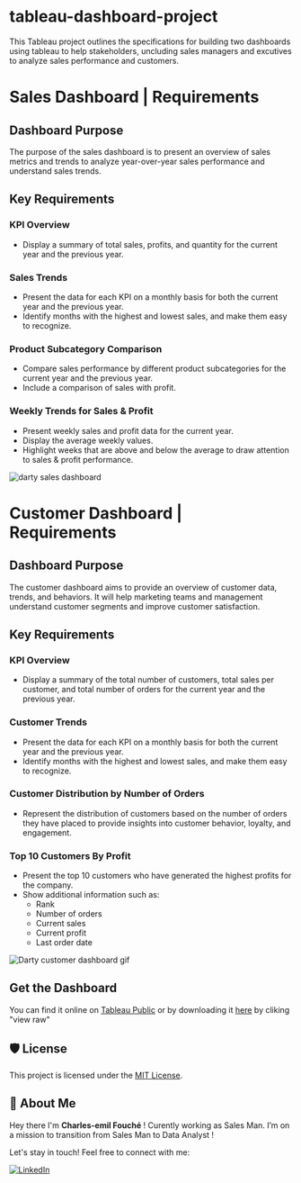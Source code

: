 # tableau-dashboard-project
This Tableau project outlines the specifications for building two dashboards using tableau to help stakeholders, uncluding sales managers and excutives to analyze sales performance and customers.

# Sales Dashboard | Requirements

## Dashboard Purpose
The purpose of the sales dashboard is to present an overview of sales metrics and trends to analyze year-over-year sales performance and understand sales trends.

## Key Requirements

### KPI Overview
- Display a summary of total sales, profits, and quantity for the current year and the previous year.

### Sales Trends
- Present the data for each KPI on a monthly basis for both the current year and the previous year.
- Identify months with the highest and lowest sales, and make them easy to recognize.

### Product Subcategory Comparison
- Compare sales performance by different product subcategories for the current year and the previous year.
- Include a comparison of sales with profit.

### Weekly Trends for Sales & Profit
- Present weekly sales and profit data for the current year.
- Display the average weekly values.
- Highlight weeks that are above and below the average to draw attention to sales & profit performance.

![darty sales dashboard](https://github.com/user-attachments/assets/bbd42bea-84a4-4e0a-b9d8-cb8be6b930c5)

# Customer Dashboard | Requirements

## Dashboard Purpose
The customer dashboard aims to provide an overview of customer data, trends, and behaviors. It will help marketing teams and management understand customer segments and improve customer satisfaction.

## Key Requirements

### KPI Overview
- Display a summary of the total number of customers, total sales per customer, and total number of orders for the current year and the previous year.

### Customer Trends
- Present the data for each KPI on a monthly basis for both the current year and the previous year.
- Identify months with the highest and lowest sales, and make them easy to recognize.

### Customer Distribution by Number of Orders
- Represent the distribution of customers based on the number of orders they have placed to provide insights into customer behavior, loyalty, and engagement.

### Top 10 Customers By Profit
- Present the top 10 customers who have generated the highest profits for the company.
- Show additional information such as:
    - Rank
    - Number of orders
    - Current sales
    - Current profit
    - Last order date

![Darty customer dashboard gif](https://github.com/user-attachments/assets/4b3fe6fa-972d-44d8-bd28-dc964b1381dc)

## Get the Dashboard
You can find it online on [Tableau Public](https://public.tableau.com/app/profile/charles.emil.fouche/viz/DartySalesCustomersDashboard/SalesDashboard) or by downloading it [here](https://github.com/CharlesEmil/tableau-dashboard-project/blob/main/Docs/Darty%20Sales%20%26%20Customers%20Dashboard.twbx) by cliking "view raw"

## 🛡️ License

This project is licensed under the [MIT License](LICENSE).

## 🌟 About Me

Hey there I'm **Charles-emil Fouché** ! Curently working as Sales Man. I’m on a mission to transition from Sales Man to  Data Analyst !

Let's stay in touch! Feel free to connect with me:

[![LinkedIn](https://img.shields.io/badge/LinkedIn-0077B5?style=for-the-badge&logo=linkedin&logoColor=white)](https://www.linkedin.com/in/charles-emil-fouche/)



